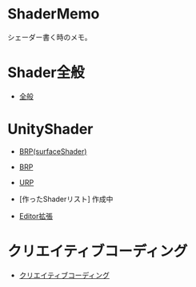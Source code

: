 # ShaderMemo
シェーダー書く時のメモ。

# Shader全般
* [全般](https://github.com/ayaha401/ShaderMemo/wiki/%E5%85%A8%E8%88%AC)

# UnityShader
* [BRP(surfaceShader)](https://github.com/ayaha401/ShaderMemo/wiki/BRP%28surfaceShader%29)
* [BRP](https://github.com/ayaha401/ShaderMemo/wiki/BRP)
* [URP](https://github.com/ayaha401/ShaderMemo/wiki/URP)
* [作ったShaderリスト] 作成中

* [Editor拡張](https://github.com/ayaha401/ShaderMemo/wiki/Editor%E6%8B%A1%E5%BC%B5)

# クリエイティブコーディング
* [クリエイティブコーディング](https://github.com/ayaha401/ShaderMemo/wiki/%E3%82%AF%E3%83%AA%E3%82%A8%E3%82%A4%E3%83%86%E3%82%A3%E3%83%96%E3%82%B3%E3%83%BC%E3%83%87%E3%82%A3%E3%83%B3%E3%82%B0)
